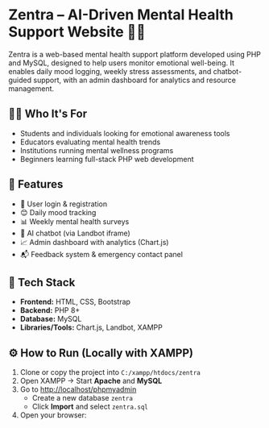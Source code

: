 
# Zentra – AI-Driven Mental Health Support Website 💬🧠

Zentra is a web-based mental health support platform developed using PHP and MySQL, designed to help users monitor emotional well-being. It enables daily mood logging, weekly stress assessments, and chatbot-guided support, with an admin dashboard for analytics and resource management.

## 👩‍🎓 Who It's For
- Students and individuals looking for emotional awareness tools  
- Educators evaluating mental health trends  
- Institutions running mental wellness programs  
- Beginners learning full-stack PHP web development  

## 🌟 Features
- 🔐 User login & registration  
- 😊 Daily mood tracking  
- 📊 Weekly mental health surveys  
- 🤖 AI chatbot (via Landbot iframe)  
- 📈 Admin dashboard with analytics (Chart.js)  
- 📬 Feedback system & emergency contact panel  

## 🔧 Tech Stack
- **Frontend:** HTML, CSS, Bootstrap  
- **Backend:** PHP 8+  
- **Database:** MySQL  
- **Libraries/Tools:** Chart.js, Landbot, XAMPP  

## ⚙️ How to Run (Locally with XAMPP)
1. Clone or copy the project into `C:/xampp/htdocs/zentra`
2. Open XAMPP → Start **Apache** and **MySQL**
3. Go to [http://localhost/phpmyadmin](http://localhost/phpmyadmin)
   - Create a new database `zentra`
   - Click **Import** and select `zentra.sql`
4. Open your browser:
